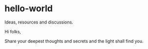 # hello-world
Ideas, resources and discussions.


Hi folks,

Share your deepest thoughts and secrets and the light shall find you.
